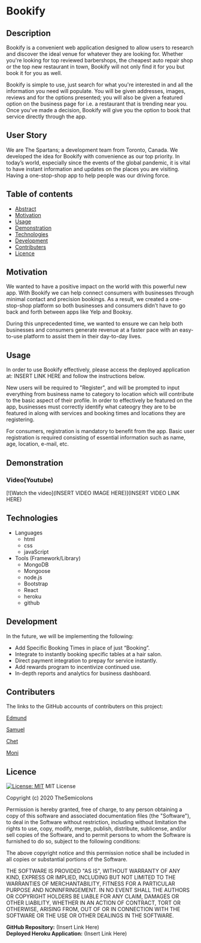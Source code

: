 # Bookify

## Description
Bookify is a convenient web application designed to allow users to research and discover the ideal venue for whatever they are looking for. Whether you're looking for top reviewed barbershops, the cheapest auto repair shop or the top new restaurant in town, Bookify will not only find it for you but book it for you as well.

Bookify is simple to use, just search for what you're interested in and all the information you need will populate. You will be given addresses, images, reviews and for the options presented; you will also be given a featured option on the business page for i.e. a restaurant that is trending near you. Once you've made a decision, Bookify will give you the option to book that service directly through the app.

## User Story

We are The Spartans; a development team from Toronto, Canada. We developed the idea for Bookify with convenience as our top priority. In today’s world, especially since the events of the global pandemic, it is vital to have instant information and updates on the places you are visiting. Having a one-stop-shop app to help people was our driving force.

## Table of contents
* [Abstract](#Abstract)
* [Motivation](#Motivation)
* [Usage](#Usage)
* [Demonstration](#Demonstration)
* [Technologies](#Technologies)
* [Development](#Development)
* [Contributers](#Contributers)
* [Licence](#Licence)

## Motivation

We wanted to have a positive impact on the world with this powerful new app. With Bookify we can help connect consumers with businesses through minimal contact and precision bookings. As a result, we created a one-stop-shop platform so both businesses and consumers didn’t have to go back and forth between apps like Yelp and Booksy.

During this unprecedented time, we wanted to ensure we can help both businesses and consumers generate revenue at a faster pace with an easy-to-use platform to assist them in their day-to-day lives.

## Usage
 
In order to use Bookify effectively, please access the deployed application at: INSERT LINK HERE and follow the instructions below.

New users will be required to "Register", and will be prompted to input everything from business name to category to location which will contribute to the basic aspect of their profile. In order to effectively be featured on the app, businesses must correctly identify what cateogry they are to be featured in along with services and booking times and locations they are registering.

For consumers, registration is mandatory to benefit from the app. Basic user registration is required consisting of essential information such as name, age, location, e-mail, etc.


## Demonstration
### Video(Youtube)
[![Watch the video](INSERT VIDEO IMAGE HERE)](INSERT VIDEO LINK HERE)


## Technologies

* Languages
    * html
    * css
    * javaScript
* Tools (Framework/Library)
    * MongoDB
    * Mongoose
    * node.js
    * Bootstrap
    * React
    * heroku
    * github

## Development
In the future, we will be implementing the following:
* Add Specific Booking Times in place of just “Booking”.
* Integrate to instantly booking specific tables at a hair salon.
* Direct payment integration to prepay for service instantly.
* Add rewards program to incentivize continued use.
* In-depth reports and analytics for business dashboard.


## Contributers

The links to the GitHub accounts of contributers on this project:

[Edmund](https://github.com/wesycool)

[Samuel](https://github.com/samuelyoo)

[Chet](https://github.com/Chet1317)

[Moni](https://github.com/smggg)


## Licence
[![License: MIT](https://img.shields.io/badge/License-MIT-yellow.svg)](https://opensource.org/licenses/MIT)
MIT License

Copyright (c) 2020 TheSemicolons

Permission is hereby granted, free of charge, to any person obtaining a copy of this software and associated documentation files (the "Software"), to deal in the Software without restriction, including without limitation the rights to use, copy, modify, merge, publish, distribute, sublicense, and/or sell copies of the Software, and to permit persons to whom the Software is furnished to do so, subject to the following conditions:

The above copyright notice and this permission notice shall be included in all copies or substantial portions of the Software.

THE SOFTWARE IS PROVIDED "AS IS", WITHOUT WARRANTY OF ANY KIND, EXPRESS OR IMPLIED, INCLUDING BUT NOT LIMITED TO THE WARRANTIES OF MERCHANTABILITY, FITNESS FOR A PARTICULAR PURPOSE AND NONINFRINGEMENT. IN NO EVENT SHALL THE AUTHORS OR COPYRIGHT HOLDERS BE LIABLE FOR ANY CLAIM, DAMAGES OR OTHER LIABILITY, WHETHER IN AN ACTION OF CONTRACT, TORT OR OTHERWISE, ARISING FROM, OUT OF OR IN CONNECTION WITH THE SOFTWARE OR THE USE OR OTHER DEALINGS IN THE SOFTWARE.

**GitHub Repository:** (Insert Link Here)     
**Deployed Heroku Application:** (Insert Link Here)
